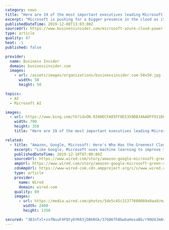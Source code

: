 ```yaml
---
category: news
title: "Here are 19 of the most important executives leading Microsoft's cloud business as it takes on Amazon Web Services"
excerpt: "Microsoft is pushing for a bigger presence in the cloud as it works to topple Amazon from its No. 1 spot. These 19 executives are leading the charge."
publishedDateTime: 2019-12-08T13:03:00Z
sourceUrl: https://www.businessinsider.com/microsoft-azure-cloud-power-players-2019-11
type: article
quality: 47
heat: -1
published: false

provider:
  name: Business Insider
  domain: businessinsider.com
  images:
    - url: /assets/images/organizations/businessinsider.com-50x50.jpg
      width: 50
      height: 50

topics:
  - AI
  - Microsoft AI

images:
  - url: https://www.bing.com/th?id=ON.0340ECFA85FF0E5359DB34AA0FF911D6
    width: 700
    height: 350
    title: "Here are 19 of the most important executives leading Microsoft's cloud business as it takes on Amazon Web Services"

related:
  - title: "Amazon, Google, Microsoft: Here's Who Has the Greenest Cloud"
    excerpt: "Like Google, Microsoft uses machine learning to improve the efficiency of its data center infrastructure ... and Schlumberger to “accelerate creation of innovative petrotechnical and digital technologies,” using the Azure platform. The partnership elicited anger from a coalition of Microsoft employees who accused the company of ..."
    publishedDateTime: 2019-12-10T07:00:00Z
    sourceUrl: https://www.wired.com/story/amazon-google-microsoft-green-clouds-and-hyperscale-data-centers/
    ampUrl: https://www.wired.com/story/amazon-google-microsoft-green-clouds-and-hyperscale-data-centers/amp
    cdnAmpUrl: https://www-wired-com.cdn.ampproject.org/c/s/www.wired.com/story/amazon-google-microsoft-green-clouds-and-hyperscale-data-centers/amp
    type: article
    provider:
      name: Wired
      domain: wired.com
    quality: 89
    images:
      - url: https://media.wired.com/photos/5de5c45c31377600089a0aa9/master/pass/Green-Data-Center.jpg
        width: 2400
        height: 1350

secured: "3B1nTxl+zsfNuuF4FQty6YK03jDBkRGk/37GQ6fh8bwbaHosaBG/r90UXJmAve8af9E7hTo25WOseDYNIUKW8zJ/ShRn0WsKXEjbzacdCNJFMUP9usFvo9IkYiQLF6RxcJpHSJmCDGVIvkxnABUJamcY5TgJMrupQXdhf8lDRwNstwVz6Kq5frcQrfsMhSsapkOsuBE3Jz55A4G5+hZ8Qdxhak/sCusW28G2E8QdfkbLYEA11QDUCgSJuOXoyHAtwX+EBfeTviKEfxRSvG0G7Q==;zft+1+Gkcb87fDD3WVfo9w=="
---
```


